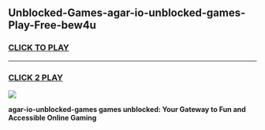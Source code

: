 
## Unblocked-Games-agar-io-unblocked-games-Play-Free-bew4u
<h3>
<a href="https://premium76.site?title=agar-io-unblocked-games&ref=12A">CLICK TO PLAY</a></h3>
<hr>

<h3>
<a href="https://premium76.site?title=agar-io-unblocked-games&ref=12A">CLICK 2 PLAY</a>
  
</h3>

<a href="https://premium76.site?title=agar-io-unblocked-games&ref=12A"><img src="https://clearcache.store/games.png"></a>


**agar-io-unblocked-games games unblocked: Your Gateway to Fun and Accessible Online Gaming**
